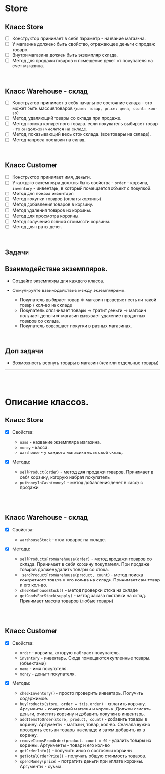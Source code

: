 # Store

<h2>Класс Store</h2>

- [ ] Конструктор принимает в себя параметр - название магазина.
- [ ] У магазина должено быть свойство, отражающее деньги с продаж товаро.
- [ ] Внутри магазина должен быть экземпляр склада.
- [ ] Метод для продажи товаров и помещение денег от покупателя на счет магазина.

<br>

<h2>Класс Warehouse - склад</h2>

- [ ] Конструктор принимает в себя начальное состояние склада - это может быть массив товаров `{name: товар, price: цена, count: кол-во}`
- [ ] Метод, удаляющий товары со склада при продаже.
- [ ] Метод поиска конкретного товара. если покупатель выбирает товар - то он должен числится на складе.
- [ ] Метод, показывающий весь сток склада. (все товары на складе).
- [ ] Метод запроса поставки на склад.

<br>

<h2>Класс Customer</h2>

- [ ] Конструктор принимает имя, деньги.
- [ ] У каждого экземпляра должны быть свойства - `order` - корзина, `inventory` - инвентарь, в который помещается объект с покупкой.
- [ ] Метод для показа инвентаря
- [ ] Метод покупки товаров (оплаты корзины)
- [ ] Метод добавления товаров в корзину.
- [ ] Метод удаления товаров из корзины.
- [ ] Метод для просмотра корзины.
- [ ] Метод получения полной стоимости корзины.
- [ ] Метод для траты денег.

<br>

<h2>Задачи</h2>

<h2>Взаимодействие экземпляров.</h2>

+ Создайте экземпляры для каждого класса.
+ Симулируйте взаимодействие между экземплярами:

  + Покупатель выбирает товар => магазин проверяет есть ли такой товар / кол-во на складе
  + Покупатель оплачивает товары => тратит деньги => магазин получает деньги => магазин вызывает удаление проданных товаров со склада.
  + Покупатель совершает покупки в разных магазинах.
 
<br>

<h2>Доп задачи</h2>

+ Возможность вернуть товары в магазин (чек или отдельные товары)
    
<hr>
<br>
<br>

# Описание классов.

<h2>Класс Store</h2>

- [x] Свойства:

  + `name` - название экземпляра магазина.
  + `money` - касса.
  + `warehouse` - у каждого магазина есть свой склад.
     
- [x] Методы:

  + `sellProduct(order)` - метод для продажи товаров. Принимает в себя корзину, которую набрал покупатель.
  +  `putMoneyInCash(money)` - метод добавления денег в кассу с продажи
     
<br>
<br>

<h2>Класс Warehouse - склад</h2>

- [x] Свойства:

  + `warehouseStock` - сток товаров на складе.

- [x] Методы:

  + `sellProductsFromWarehouse(order)` - метод продажи товаров со склада. Принимает в себя корзину покупателя. При продаже товаров должен удалить товары со стока.
  + ` sendProductFromWarehouse(product, count)` - метод поиска конкретного товара и его кол-ва на складе. Принимает сам товар и его кол-во.
  + `checkWaehouseStock()` - метод проверки стока на складе.
  + `getGoodsForStock(supply)` - метод заказа поставки на склад. Принимает массив товаров (любые товары)

<br>
<br>

<h2>Класс Customer</h2>

- [x] Свойства:

  + `order` - корзина, которую набирает покупатель.
  + `inventory` - инвентарь. Сюда помещаются купленные товары. (объектами)
  + `name` - имя покупателя.
  + `money` - деньгт покупателя.
     
- [x] Методы:

  +  `checkInventory()` - просто проверить инвентарь. Получить содержимое.
  +  `buyProducts(store, order = this.order)` - оплатить корзину. Аргументы - конкретный магазин и корзина. Должен списать деньги, очистить корзину и добавить покупки в инвентарь.
  +  `addItemsToOrder(store, product, count)` - добавить товары в корзину. Аргументы - магазин, товар, кол-во. Сначала нужно проверить есть ли товары на складе и затем добавить их в корзину.
  +  `removeItemsFromOrder(product, count = 0)` - удалить товары из корзины. Аргукменты - товар и его кол-во.
  +  `getOrderInfo()` - получить инфо о состоянии корзины.
  +  `getTotalOrderPrice()` - получить общую стоимость товаров.
  +  `spendMoney(price)` - потратить деньги при оплате корзины. Аргументы - сумма.
